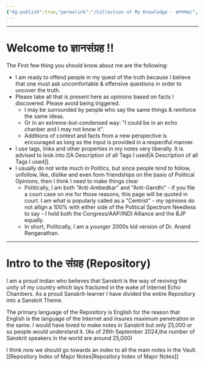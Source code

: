 ```yaml
---
{"dg-publish":true,"permalink":"/Collection of My Knowledge - ज्ञानसंग्रह/","tags":["gardenEntry"]}
---
```


---
# Welcome to ज्ञानसंग्रह !!
The First few thing you should know about me are the following:
- I am ready to offend people in my quest of the truth because I believe that one must ask uncomfortable & offensive questions in order to uncover the truth.
- Please take all that is present here as opinions based on facts I discovered. Please avoid being triggered.
	- I may be surrounded by people who say the same things & reinforce the same ideas. 
	- Or in an extreme-but-condensed way: "I could be in an echo chanber and I may not know it".
	- Additions of context and facts from a new perspective is encouraged as long as the input is provided in a respectful manner.
- I use tags, links and other properties in my notes very liberally. It is advised to look into [[A Description of all Tags I used\|A Description of all Tags I used]].
- I usually do not write much in Politics, but since people tend to follow, unfollow, like, dislike and even form friendships on the basis of Political Opinions, then I think I need to make things clear
	- Politically, I am both "Anti-Ambedkar" and "Anti-Gandhi" - if you file a court case on me for those reasons, this page will be quoted in court. I am what is popularly called as a "Centrist" - my opinions do not allign a 100% with either side of the Political Spectrum Needless to say - I hold both the Congress/AAP/INDI Alliance and the BJP equally. 
	- In short, Politically, I am a younger 2000s kid version of Dr. Anand Ranganathan.

---
# Intro to the संग्रह (Repository)
I am a proud Indian who believes that Sanskrit is the way of reviving the unity of my country which lays fractured in the wake of Internet Echo Chambers.
As a proud Sanskrit-learner I have divided the entire Repository into a Sanskrit Theme. 

The primary language of the Repository is English for the reason that English is the language of the Internet and insures maximum penetration in the same. 
I would have loved to make notes in Sanskrit but only 25,000 or so people would understand it. (As of 29th September 2024,the number of Sanskrit speakers in the world are around 25,000)

I think now we should go towards an index to all the main notes in the Vault.
[[Repository Index of Major Notes\|Repository Index of Major Notes]]
